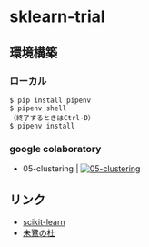 # sklearn-trial

## 環境構築
### ローカル
```
$ pip install pipenv
$ pipenv shell
（終了するときはCtrl-D）
$ pipenv install
```
### google colaboratory
+ 05-clustering | <a href="https://colab.research.google.com/github/taku369/sklearn-tour/blob/master/src/05-clustering.ipynb"><img src="https://colab.research.google.com/assets/colab-badge.svg" alt="05-clustering"/></a>

## リンク
+ [scikit-learn](https://scikit-learn.org/stable/index.html)
+ [朱鷺の杜](http://ibisforest.org/index.php?FrontPage)
